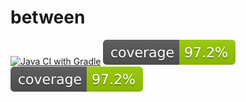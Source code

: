 # between

[![Java CI with Gradle](https://github.com/arielsrv/between/actions/workflows/gradle.yml/badge.svg)](https://github.com/arielsrv/between/actions/workflows/gradle.yml)
![Coverage](.github/badges/jacoco.svg)
[![Coverage](.github/badges/jacoco.svg)](https://github.com/arielsrv/between/actions/workflows/gradle.yml)